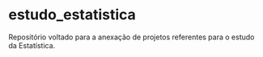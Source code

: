 # estudo_estatistica
Repositório voltado para a anexação de projetos referentes para o estudo da Estatística.
